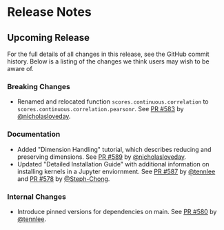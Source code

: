 # Release Notes

## Upcoming Release

For the full details of all changes in this release, see the GitHub commit history. Below is a listing of the changes we think users may wish to be aware of.

### Breaking Changes

- Renamed and relocated function `scores.continuous.correlation` to `scores.continuous.correlation.pearsonr`. See [PR #583](https://github.com/nci/scores/pull/583) by [@nicholasloveday](https://github.com/nicholasloveday). 

### Documentation

- Added "Dimension Handling" tutorial, which describes reducing and preserving dimensions. See [PR #589](https://github.com/nci/scores/pull/589) by [@nicholasloveday](https://github.com/nicholasloveday).
- Updated "Detailed Installation Guide" with additional information on installing kernels in a Jupyter enviornment. See [PR #587](https://github.com/nci/scores/pull/586) by [@tennlee](https://github.com/tennlee) and [PR #578](https://github.com/nci/scores/pull/587) by [@Steph-Chong](https://github.com/Steph-Chong).

### Internal Changes

- Introduce pinned versions for dependencies on main. See [PR #580](https://github.com/nci/scores/pull/580)  by [@tennlee](https://github.com/tennlee).

